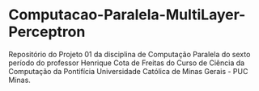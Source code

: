 # Computacao-Paralela-MultiLayer-Perceptron
Repositório do Projeto 01 da disciplina de Computação Paralela do sexto período do professor Henrique Cota de Freitas do Curso de Ciência da Computação da Pontifícia Universidade Católica de Minas Gerais - PUC Minas.
